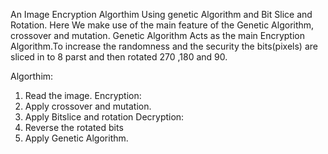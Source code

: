 An Image Encryption Algorthim Using genetic Algorithm and Bit Slice and Rotation. Here We make use of the main feature of the Genetic Algorithm, crossover and mutation. Genetic Algorithm Acts as the main Encryption Algorithm.To increase the randomness and the security the bits(pixels) are sliced  in to 8  parst and then rotated  270 ,180 and 90.



Algorthim:
1. Read the image.
Encryption:
1. Apply crossover and mutation.
2. Apply Bitslice and rotation
Decryption:
1. Reverse the rotated bits 
2. Apply Genetic Algorithm.
